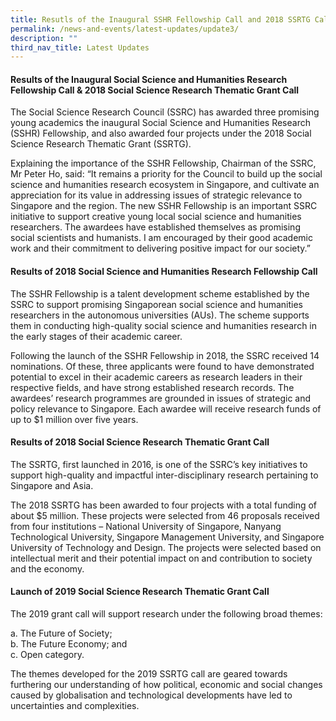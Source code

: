 ```yaml
---
title: Resutls of the Inaugural SSHR Fellowship Call and 2018 SSRTG Call
permalink: /news-and-events/latest-updates/update3/
description: ""
third_nav_title: Latest Updates
---
```

#### **Results of the Inaugural Social Science and Humanities Research Fellowship Call & 2018 Social Science Research Thematic Grant Call**
The Social Science Research Council (SSRC) has awarded three promising young academics the inaugural Social Science and Humanities Research (SSHR) Fellowship, and also awarded four projects under the 2018 Social Science Research Thematic Grant (SSRTG).   
  
Explaining the importance of the SSHR Fellowship, Chairman of the SSRC, Mr Peter Ho, said: “It remains a priority for the Council to build up the social science and humanities research ecosystem in Singapore, and cultivate an appreciation for its value in addressing issues of strategic relevance to Singapore and the region. The new SSHR Fellowship is an important SSRC initiative to support creative young local social science and humanities researchers. The awardees have established themselves as promising social scientists and humanists. I am encouraged by their good academic work and their commitment to delivering positive impact for our society.”

#### **Results of 2018 Social Science and Humanities Research Fellowship Call**
The SSHR Fellowship is a talent development scheme established by the SSRC to support promising Singaporean social science and humanities researchers in the autonomous universities (AUs). The scheme supports them in conducting high-quality social science and humanities research in the early stages of their academic career.   
  
Following the launch of the SSHR Fellowship in 2018, the SSRC received 14 nominations. Of these, three applicants were found to have demonstrated potential to excel in their academic careers as research leaders in their respective fields, and have strong established research records. The awardees’ research programmes are grounded in issues of strategic and policy relevance to Singapore. Each awardee will receive research funds of up to $1 million over five years.

#### **Results of 2018 Social Science Research Thematic Grant Call**
The SSRTG, first launched in 2016, is one of the SSRC’s key initiatives to support high-quality and impactful inter-disciplinary research pertaining to Singapore and Asia.   
  
The 2018 SSRTG has been awarded to four projects with a total funding of about $5 million. These projects were selected from 46 proposals received from four institutions – National University of Singapore, Nanyang Technological University, Singapore Management University, and Singapore University of Technology and Design. The projects were selected based on intellectual merit and their potential impact on and contribution to society and the economy.

#### **Launch of 2019 Social Science Research Thematic Grant Call**
The 2019 grant call will support research under the following broad themes:

a\. The Future of Society;<br>
b\. The Future Economy; and<br>
c\. Open category. 

The themes developed for the 2019 SSRTG call are geared towards furthering our understanding of how political, economic and social changes caused by globalisation and technological developments have led to uncertainties and complexities.